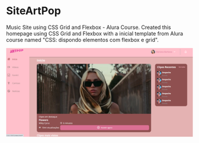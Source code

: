 # SiteArtPop
 Music Site using CSS Grid and Flexbox - Alura Course.
 Created this homepage using CSS Grid and Flexbox with a inicial template from Alura course named "CSS: dispondo elementos com flexbox e grid".
 
 </div>
<p align="center">
<img src="https://github.com/barbmariana/SiteArtPop/blob/main/flex-e-grid-main/assets/img/SiteDesktop.png">
</p>
